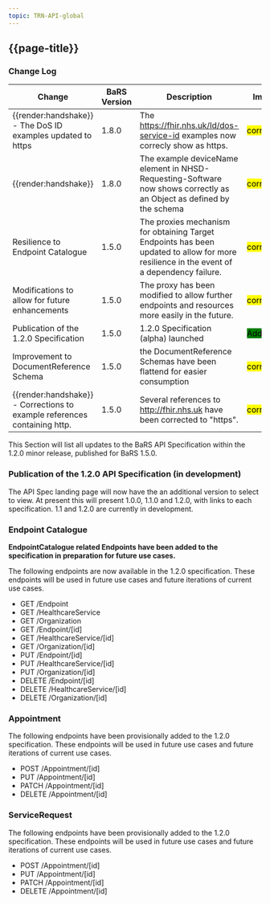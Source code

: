 ```yaml
---
topic: TRN-API-global
---
```


## {{page-title}}

### Change Log

| Change                                         | BaRS Version | Description                                                                                                                              | Impact                                                   |
|------------------------------------------------|--------------|------------------------------------------------------------------------------------------------------------------------------------------|----------------------------------------------------------|
| <div class="imgHandshake">{{render:handshake}}</div> -  The DoS ID examples updated to https| 1.8.0      | The https://fhir.nhs.uk/Id/dos-service-id examples now correcly show as https.  | <mark style="background-color: Yellow">correction</mark>    |
| <div class="imgHandshake">{{render:handshake}}</div>  | 1.8.0 | The example deviceName element in NHSD-Requesting-Software now shows correctly as an Object as defined by the schema | <mark style="background-color: Yellow">correction</mark>    |
| Resilience to Endpoint Catalogue               | 1.5.0        | The proxies mechanism for obtaining Target Endpoints has been updated to allow for more resilience in the event of a dependency failure. | <mark style="background-color: Yellow">correction</mark> |
| Modifications to allow for future enhancements | 1.5.0        | The proxy has been modified to allow further endpoints and resources more easily in the future.                                          | <mark style="background-color: Yellow">correction</mark> |
| Publication of the 1.2.0 Specification         | 1.5.0        | 1.2.0 Specification (alpha) launched                                                                                                     | <mark style="background-color: Green">Addition</mark>    |
| Improvement to DocumentReference Schema   | 1.5.0 | the DocumentReference Schemas have been flattend for easier consumption | <mark style="background-color: Yellow">correction</mark>    |
| <div class="imgHandshake">{{render:handshake}}</div> - Corrections to example references containing http.  | 1.5.0 | Several references to http://fhir.nhs.uk have been corrected to "https". | <mark style="background-color: Yellow">correction</mark>    |

This Section will list all updates to the BaRS API Specification within the 1.2.0 minor release, published for BaRS 1.5.0.

### Publication of the 1.2.0 API Specification (in development)

The API Spec landing page will now have the an additional version to select to view. At present this will present 1.0.0, 1.1.0 and 1.2.0, with links to each specification. 1.1 and 1.2.0 are currently in development.

### Endpoint Catalogue

**EndpointCatalogue related Endpoints have been added to the specification in preparation for future use cases.** 

The following endpoints are now available in the 1.2.0 specification. These endpoints will be used in future use cases and future iterations of current use cases.

* GET /Endpoint
* GET /HealthcareService
* GET /Organization
* GET /Endpoint/[id]
* GET /HealthcareService/[id]
* GET /Organization/[id]
* PUT /Endpoint/[id]
* PUT /HealthcareService/[id]
* PUT /Organization/[id]
* DELETE /Endpoint/[id]
* DELETE /HealthcareService/[id]
* DELETE /Organization/[id]

### Appointment

The following endpoints have been provisionally added to the 1.2.0 specification. These endpoints will be used in future use cases and future iterations of current use cases.

* POST /Appointment/[id]
* PUT /Appointment/[id]
* PATCH /Appointment/[id]
* DELETE /Appointment/[id]

### ServiceRequest

The following endpoints have been provisionally added to the 1.2.0 specification. These endpoints will be used in future use cases and future iterations of current use cases.

* POST /Appointment/[id]
* PUT /Appointment/[id]
* PATCH /Appointment/[id]
* DELETE /Appointment/[id]
